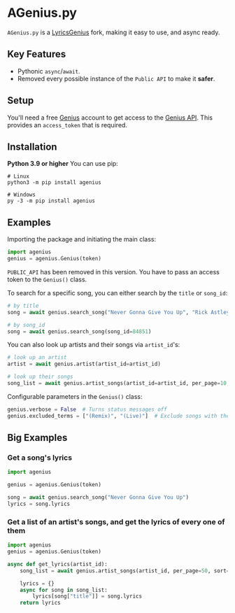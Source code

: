 # AGenius.py
`AGenius.py` is a [LyricsGenius](https://github.com/johnwmillr/LyricsGenius) fork, making it easy to use, and async ready.

## Key Features
* Pythonic `async`/`await`.
* Removed every possible instance of the `Public API` to make it **safer**.

## Setup
You'll need a free [Genius](https://genius.com) account to get access to 
the [Genius API](https://genius.com/api-clients). This provides an `access_token` that is required.

## Installation
**Python 3.9 or higher**
You can use pip:
```shell
# Linux
python3 -m pip install agenius

# Windows
py -3 -m pip install agenius
```

## Examples
Importing the package and initiating the main class:
```python
import agenius
genius = agenius.Genius(token)
```
`PUBLIC_API` has been removed in this version. You have to pass an access token to the `Genius()` class.

To search for a specific song, you can either search by the `title` or `song_id`:
```python
# by title
song = await genius.search_song("Never Gonna Give You Up", "Rick Astley")

# by song_id
song = await genius.search_song(song_id=84851)
```

You can also look up artists and their songs via `artist_id`'s:
```python
# look up an artist
artist = await genius.artist(artist_id=artist_id)

# look up their songs
song_list = await genius.artist_songs(artist_id=artist_id, per_page=10, sort="title")
```

Configurable parameters in the `Genius()` class:
```python
genius.verbose = False  # Turns status messages off
genius.excluded_terms = ["(Remix)", "(Live)"]  # Exclude songs with these words in their title
```

## Big Examples
### Get a song's lyrics

```python
import agenius

genius = agenius.Genius(token)

song = await genius.search_song("Never Gonna Give You Up")
lyrics = song.lyrics
```
### Get a list of an artist's songs, and get the lyrics of every one of them

```python
import agenius
genius = agenius.Genius(token)

async def get_lyrics(artist_id):
    song_list = await genius.artist_songs(artist_id, per_page=50, sort="title")

    lyrics = {}
    async for song in song_list:
        lyrics[song["title"]] = song.lyrics
    return lyrics
```
